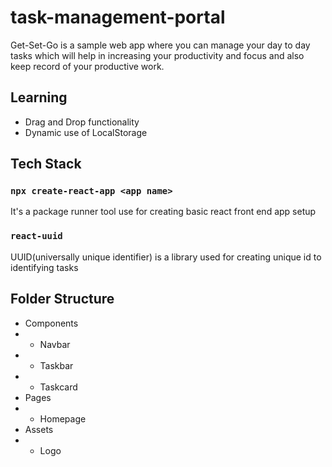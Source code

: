# task-management-portal

Get-Set-Go is a sample web app where you can manage your day to day tasks which will help in increasing your productivity and focus and also keep record of your productive work.

## Learning

- Drag and Drop functionality
- Dynamic use of LocalStorage

## Tech Stack

### `npx create-react-app <app name>`

It's a package runner tool use for creating basic react front end app setup

### `react-uuid`

UUID(universally unique identifier) is a library used for creating unique id to identifying tasks

## Folder Structure

- Components
- - Navbar
- - Taskbar
- - Taskcard
- Pages
- - Homepage
- Assets
- - Logo
